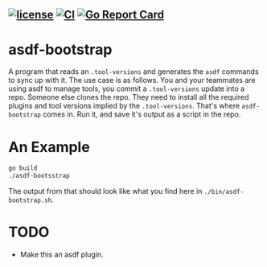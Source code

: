 [![license](https://img.shields.io/github/license/nwillc/asdf-bootstrap.svg)](https://tldrlegal.com/license/-isc-license)
[![CI](https://github.com/nwillc/asdf-bootstrap/workflows/CI/badge.svg)](https://github.com/nwillc/asdf-bootstrap/actions?query=workflow%3CI)
[![Go Report Card](https://goreportcard.com/badge/github.com/nwillc/asdf-bootstrap)](https://goreportcard.com/report/github.com/nwillc/asdf-bootstrap)
-----
# asdf-bootstrap
A program that reads an `.tool-versions` and generates the `asdf` commands to sync up with it. The use case is as follows.
You and your teammates are using asdf to manage tools, you commit a `.tool-versions` update into a repo. Someone else 
clones the repo. They need to install all the required plugins and tool versions implied by the `.tool-versions`. That's
where `asdf-bootstrap` comes in. Run it, and save it's output as a script in the repo. 

# An Example

```bash
go build
./asdf-bootsstrap 
```

The output from that should look like what you find here in `./bin/asdf-bootstrap.sh`.

# TODO

 - Make this an asdf plugin.
